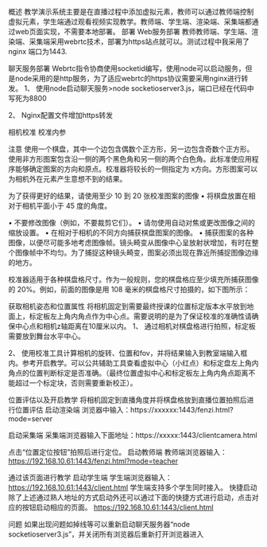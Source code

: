 概述
教学演示系统主要是在直播过程中添加虚拟元素，教师可以通过教师端控制虚拟元素，学生端通过观看视频实现教学。教师端、学生端、渲染端、采集端都通过web页面实现，不需要本地部署。
部署
Web服务部署
教师教师端、学生端、渲染端、采集端采用webrtc技术，部署为https站点就可以。测试过程中我采用了nginx 端口为1443.
 
聊天服务部署
Webrtc指令协商使用socketid编写，使用node可以启动服务，但是node采用的是http服务，为了适应webrtc的https协议需要采用nginx进行转发。
1、	使用node启动聊天服务>node socketioserver3.js，端口已经在代码中写死为8800
 
2、	Nginx配置文件增加https转发
 
相机校准
校准内参

注意
使用一个棋盘，其中一个边包含偶数个正方形，另一边包含奇数个正方形。使用非方形图案包含沿一侧的两个黑色角和另一侧的两个白色角。此标准使应用程序能够确定图案的方向和原点。校准器将较长的一侧指定为 x方向。方形图案可以为相机外在元素产生意想不到的结果。
 
为了获得更好的结果，请使用至少 10 到 20 张校准图案的图像
•	将棋盘放置在相对于相机平面小于 45 度的角度。
 
•	不要修改图像（例如，不要裁剪它们）。
•	请勿使用自动对焦或更改图像之间的缩放设置。
•	在相对于相机的不同方向捕获棋盘图案的图像。
•	捕获图案的各种图像，以便尽可能多地考虑图像帧。镜头畸变从图像中心呈放射状增加，有时在整个图像帧中不均匀。为了捕捉这种镜头畸变，图案必须出现在靠近所捕捉图像边缘的地方。
 
校准器适用于各种棋盘格尺寸。作为一般规则，您的棋盘格应至少填充所捕获图像的 20%。例如，前面的图像是用 108 毫米的棋盘格尺寸拍摄的，如下图所示：
 

获取相机姿态和位置属性
将相机固定到需要最终授课的位置标定版本水平放到地面上，标定板左上角内角点作为中心点。需要说明的是为了保证校准的准确性请确保中心点和相机z轴距离在10厘米以内。
1、	通过相机对棋盘格进行拍照，标定板需要放到舞台水平中心。
 

2、	使用校准工具计算相机的旋转、位置和fov，并将结果输入到教室端输入框内。参考开启教学。可以公共辅助工具查看虚拟中心（小红点）和标定盘左上角内角点的位置判断标定是否准确。（最终位置虚拟中心和标定板左上角内角点距离不能超过一个标定块，否则需要重新校正）。
 
 

位置评估以及开启教学
将相机固定到直播角度并将棋盘格放到直播位置拍照后进行位置评估
启动渲染端
浏览器中输入：https://xxxxxx:1443/fenzi.html?mode=server
 
启动采集端
采集端浏览器输入下面地址：https://xxxxx:1443/clientcamera.html
 
点击“位置定位按钮”拍照后进行定位。
启动教师端
教师端浏览器输入：https://192.168.10.61:1443/fenzi.html?mode=teacher
 
通过该页面进行教学
启动学生端
学生端浏览器输入：https://192.168.10.61:1443/client.html
学生端支持多个学生同时接入。
快捷启动
除了上述通过熟人地址的方式启动外还可以通过下面的快捷方式进行启动，点击对应的按钮启动相应的页面。
https://192.168.10.61:1443/client.html
 
问题
如果出现问题如掉线等可以重新启动聊天服务器“node socketioserver3.js”，并关闭所有浏览器后重新打开浏览器进入

